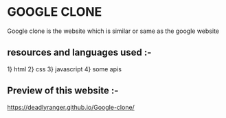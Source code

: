 # GOOGLE CLONE 
  Google clone is the website which is similar or same as the google website 
  
  
  ## resources and languages used :- 
  
   1} html 
   2} css
   3} javascript 
   4} some apis
   
   
   ## Preview of this website :- 
   https://deadlyranger.github.io/Google-clone/
    
